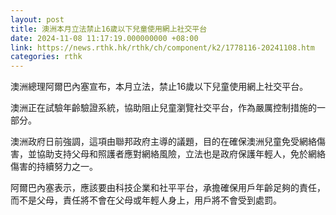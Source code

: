 ```yaml
---
layout: post
title: 澳洲本月立法禁止16歲以下兒童使用網上社交平台
date: 2024-11-08 11:17:19.000000000 +08:00
link: https://news.rthk.hk/rthk/ch/component/k2/1778116-20241108.htm
categories: rthk
---
```


澳洲總理阿爾巴內塞宣布，本月立法，禁止16歲以下兒童使用網上社交平台。

澳洲正在試驗年齡驗證系統，協助阻止兒童瀏覽社交平台，作為嚴厲控制措施的一部分。

澳洲政府日前強調，這項由聯邦政府主導的議題，目的在確保澳洲兒童免受網絡傷害，並協助支持父母和照護者應對網絡風險，立法也是政府保護年輕人，免於網絡傷害的持續努力之一。

阿爾巴內塞表示，應該要由科技企業和社平平台，承擔確保用戶年齡足夠的責任，而不是父母，責任將不會在父母或年輕人身上，用戶將不會受到處罰。
